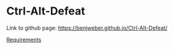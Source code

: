 # Ctrl-Alt-Defeat
Link to github page: https://benjweber.github.io/Ctrl-Alt-Defeat/

<a href="https://benjweber.github.io/Ctrl-Alt-Defeat/requirements.html">Requirements</a>


